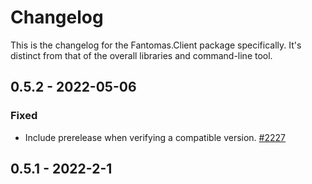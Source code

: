 # Changelog

This is the changelog for the Fantomas.Client package specifically. It's distinct from that of the overall libraries and command-line tool.

## 0.5.2 - 2022-05-06

### Fixed
* Include prerelease when verifying a compatible version. [#2227](https://github.com/fsprojects/fantomas/pull/2227)

## 0.5.1 - 2022-2-1

